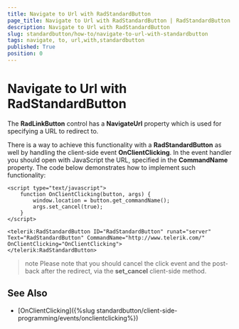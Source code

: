 ```yaml
---
title: Navigate to Url with RadStandardButton
page_title: Navigate to Url with RadStandardButton | RadStandardButton for ASP.NET AJAX Documentation
description: Navigate to Url with RadStandardButton
slug: standardbutton/how-to/navigate-to-url-with-standardbutton
tags: navigate, to, url,with,standardbutton
published: True
position: 0
---
```


# Navigate to Url with RadStandardButton

The **RadLinkButton** control has a **NavigateUrl** property which is used for specifying a URL to redirect to.

There is a way to achieve this functionality with a **RadStandardButton** as well by handling the client-side event **OnClientClicking**. In the event handler you should open with JavaScript the URL, specified in the **CommandName** property. The code below demonstrates how to implement such functionality:

````ASP.NET
<script type="text/javascript">
	function OnClientClicking(button, args) {
		window.location = button.get_commandName();
		args.set_cancel(true);
	}
</script>

<telerik:RadStandardButton ID="RadStandardButton" runat="server" Text="RadStandardButton" CommandName="http://www.telerik.com/" OnClientClicking="OnClientClicking">
</telerik:RadStandardButton>
````

>note Please note that you should cancel the click event and the post-back after the redirect, via the **set_cancel** client-side method.

## See Also

 * [OnClientClicking]({%slug standardbutton/client-side-programming/events/onclientclicking%})
